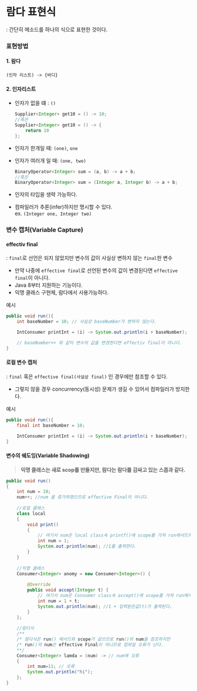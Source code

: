 # 람다 표현식
: 간단히 메소드를 하나의 식으로 표현한 것이다.

### 표현방법
#### 1. 람다
`(인자 리스트) -> {바디}`
#### 2. 인자리스트
- 인자가 없을 떄 : `()`
  ```java
  Supplier<Integer> get10 = () -> 10;
  //혹은
  Supplier<Integer> get10 = () -> {
      return 10
  };
  ```
- 인자가 한개일 때: `(one)`, `one`

- 인자가 여러개 일 때: `(one, two)`
  ```java
  BinaryOperator<Integer> sum = (a, b) -> a + b;
  //혹은
  BinaryOperator<Integer> sum = (Integer a, Integer b) -> a + b;
  ```
- 인자의 타입을 생략 가능하다.
- 컴파일러가 추론(infer)하지만 명시할 수 있다.  
   ex. `(Integer one, Integer two)` 

### 변수 캡처(Variable Capture)
#### effectiv final
: `final`로 선언은 되지 않았지만 변수의 값이 사실상 변하지 않는 `final`한 변수
- 만약 나중에 `effective final`로 선언된 변수의 값이 변경된다면 `effective final`이 아니다. 
- Java 8부터 지원하는 기능이다.
- 익명 클래스 구현체, 람다에서 사용가능하다.
  
예시
```java
public void run(){
    int baseNumber = 10; // 사실상 baseNumber가 변하지 않는다.

    IntConsumer printInt = (i) -> System.out.println(i + baseNumber);

    // baseNumber++ 와 같이 변수의 값을 변경한다면 effectiv final이 아니다.
}
```

#### 로컬 변수 캡처
: `final` 혹은 `effective final(사실상 final)` 인 경우에만 참조할 수 있다.
- 그렇지 않을 경우 concurrency(동시성) 문제가 생길 수 있어서 컴파일러가 방지한다.

예시
```java
public void run(){
    final int baseNumber = 10;

    IntConsumer printInt = (i) -> System.out.println(i + baseNumber);
}
```

#### 변수의 쉐도잉(Variable Shadowing)
> **익명 클래스는 새로 scop를 만들지만, 람다는 람다를 감싸고 있는 스콥과 같다.**
```java
public void run()
{
	int num = 10; 
    num++; //num 을 증가하였으므로 effective Final이 아니다.
	
	//로컬 클래스
	class local
	{
		void print()
		{
            // 여기서 num은 local class속 printf()에 scope를 가져 run매서드의 num을 가린다.
			int num = 1; 
			System.out.println(num); //1를 출력한다.
		}
	}
	
	//익명 클래스
	Consumer<Integer> anomy = new Consumer<Integer>() {
		
		@Override
		public void accept(Integer t) {
            // 여기서 num은 Consumer class속 accept()에 scope를 가져 run매서드의 num을 가린다.
			int num = 1 + t;
			System.out.println(num); //1 + 입력받은값(t)가 출력된다.
		}
	};
	
	//람다식
    /**
    /* 람다식은 run() 메서드와 scope가 같으므로 run()의 num을 참조하지만
    /* run()의 num은 effective Final이 아니므로 컴파일 오류가 난다.
    **/ 
	Consumer<Integer> lamda = (num) -> // num에 오류
	{
		int num=11; // 오류
		System.out.println("hi");
	};
}
```
